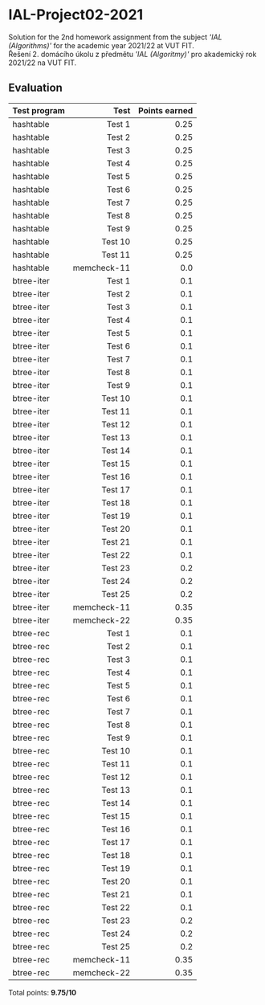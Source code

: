 # IAL-Project02-2021

Solution for the 2nd homework assignment from the subject _'IAL (Algorithms)'_ for the academic year 2021/22 at VUT FIT. \
Řešení 2. domácího úkolu z předmětu _'IAL (Algoritmy)'_ pro akademický rok 2021/22 na VUT FIT.

## Evaluation

| Test program      | Test        | Points earned|
| :---------------- | ----------: | -----------: |
| hashtable         |      Test 1 |         0.25 |
| hashtable         |      Test 2 |         0.25 |
| hashtable         |      Test 3 |         0.25 |
| hashtable         |      Test 4 |         0.25 |
| hashtable         |      Test 5 |         0.25 |
| hashtable         |      Test 6 |         0.25 |
| hashtable         |      Test 7 |         0.25 |
| hashtable         |      Test 8 |         0.25 |
| hashtable         |      Test 9 |         0.25 |
| hashtable         |     Test 10 |         0.25 |
| hashtable         |     Test 11 |         0.25 |
| hashtable         | memcheck-11 |          0.0 |
| btree-iter        |      Test 1 |          0.1 |
| btree-iter        |      Test 2 |          0.1 |
| btree-iter        |      Test 3 |          0.1 |
| btree-iter        |      Test 4 |          0.1 |
| btree-iter        |      Test 5 |          0.1 |
| btree-iter        |      Test 6 |          0.1 |
| btree-iter        |      Test 7 |          0.1 |
| btree-iter        |      Test 8 |          0.1 |
| btree-iter        |      Test 9 |          0.1 |
| btree-iter        |     Test 10 |          0.1 |
| btree-iter        |     Test 11 |          0.1 |
| btree-iter        |     Test 12 |          0.1 |
| btree-iter        |     Test 13 |          0.1 |
| btree-iter        |     Test 14 |          0.1 |
| btree-iter        |     Test 15 |          0.1 |
| btree-iter        |     Test 16 |          0.1 |
| btree-iter        |     Test 17 |          0.1 |
| btree-iter        |     Test 18 |          0.1 |
| btree-iter        |     Test 19 |          0.1 |
| btree-iter        |     Test 20 |          0.1 |
| btree-iter        |     Test 21 |          0.1 |
| btree-iter        |     Test 22 |          0.1 |
| btree-iter        |     Test 23 |          0.2 |
| btree-iter        |     Test 24 |          0.2 |
| btree-iter        |     Test 25 |          0.2 |
| btree-iter        | memcheck-11 |         0.35 |
| btree-iter        | memcheck-22 |         0.35 |
| btree-rec         |      Test 1 |          0.1 |
| btree-rec         |      Test 2 |          0.1 |
| btree-rec         |      Test 3 |          0.1 |
| btree-rec         |      Test 4 |          0.1 |
| btree-rec         |      Test 5 |          0.1 |
| btree-rec         |      Test 6 |          0.1 |
| btree-rec         |      Test 7 |          0.1 |
| btree-rec         |      Test 8 |          0.1 |
| btree-rec         |      Test 9 |          0.1 |
| btree-rec         |     Test 10 |          0.1 |
| btree-rec         |     Test 11 |          0.1 |
| btree-rec         |     Test 12 |          0.1 |
| btree-rec         |     Test 13 |          0.1 |
| btree-rec         |     Test 14 |          0.1 |
| btree-rec         |     Test 15 |          0.1 |
| btree-rec         |     Test 16 |          0.1 |
| btree-rec         |     Test 17 |          0.1 |
| btree-rec         |     Test 18 |          0.1 |
| btree-rec         |     Test 19 |          0.1 |
| btree-rec         |     Test 20 |          0.1 |
| btree-rec         |     Test 21 |          0.1 |
| btree-rec         |     Test 22 |          0.1 |
| btree-rec         |     Test 23 |          0.2 |
| btree-rec         |     Test 24 |          0.2 |
| btree-rec         |     Test 25 |          0.2 |
| btree-rec         | memcheck-11 |         0.35 |
| btree-rec         | memcheck-22 |         0.35 |

Total points: **9.75/10**
